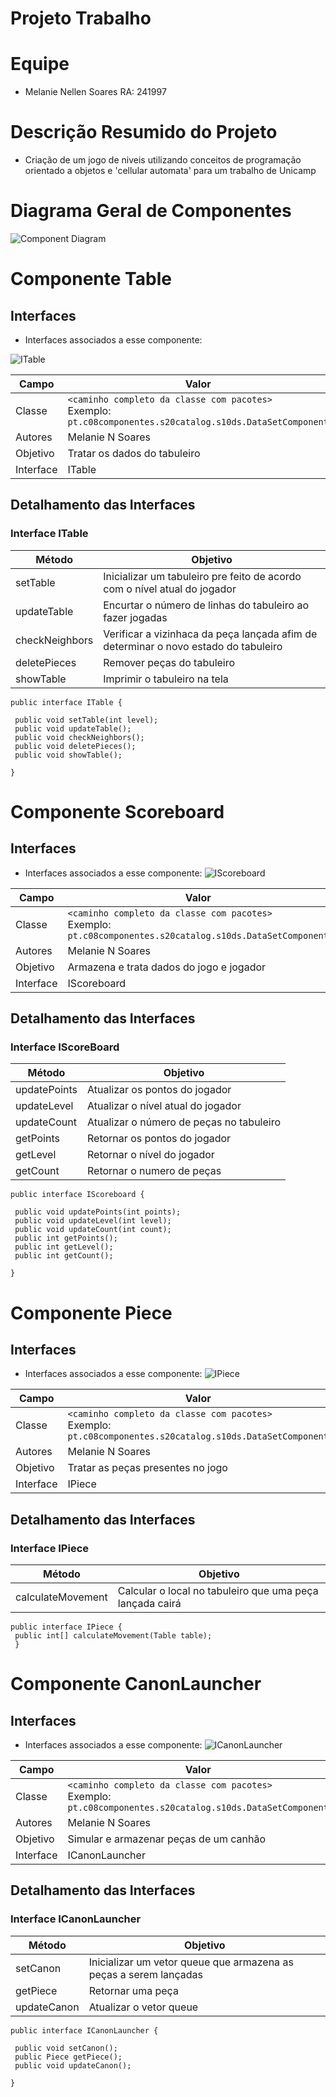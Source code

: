 # Projeto Trabalho

# Equipe
* Melanie Nellen Soares RA: 241997

# Descrição Resumido do Projeto
* Criação de um jogo de niveis utilizando conceitos de programação orientado a objetos e 'cellular automata' para um trabalho de Unicamp

# Diagrama Geral de Componentes


![Component Diagram](component-diagram.png)



# Componente Table
## Interfaces
  * Interfaces associados a esse componente:
  
  ![ITable](Itable-comp.png)
  
Campo | Valor
----- | -----
Classe | `<caminho completo da classe com pacotes>` <br> Exemplo: `pt.c08componentes.s20catalog.s10ds.DataSetComponent`
Autores | Melanie N Soares
Objetivo | Tratar os dados do tabuleiro
Interface | ITable

## Detalhamento das Interfaces

### Interface ITable

Método | Objetivo
-------| --------
setTable | Inicializar um tabuleiro pre feito de acordo com o nível atual do jogador
updateTable | Encurtar o número de linhas do tabuleiro ao fazer jogadas
checkNeighbors| Verificar a vizinhaca da peça lançada afim de determinar o novo estado do tabuleiro
deletePieces| Remover peças do tabuleiro
showTable| Imprimir o tabuleiro na tela

~~~
public interface ITable {

 public void setTable(int level);
 public void updateTable();
 public void checkNeighbors();
 public void deletePieces();
 public void showTable();
 
}
~~~








# Componente Scoreboard

## Interfaces
  * Interfaces associados a esse componente:
  ![IScoreboard](IScore-comp.png)
  
Campo | Valor
----- | -----
Classe | `<caminho completo da classe com pacotes>` <br> Exemplo: `pt.c08componentes.s20catalog.s10ds.DataSetComponent`
Autores | Melanie N Soares
Objetivo | Armazena e trata dados do jogo e jogador 
Interface | IScoreboard

## Detalhamento das Interfaces
### Interface IScoreBoard

Método | Objetivo
-------| --------
updatePoints | Atualizar os pontos do jogador
updateLevel | Atualizar o nível atual do jogador
updateCount| Atualizar o número de peças no tabuleiro
getPoints | Retornar os pontos do jogador
getLevel | Retornar o nível do jogador
getCount | Retornar o numero de peças

~~~
public interface IScoreboard {
 
 public void updatePoints(int points);
 public void updateLevel(int level);
 public void updateCount(int count);
 public int getPoints();
 public int getLevel();
 public int getCount();
 
}
~~~











# Componente Piece
## Interfaces
  * Interfaces associados a esse componente:
  ![IPiece](Ipiece-comp.png)
  
Campo | Valor
----- | -----
Classe | `<caminho completo da classe com pacotes>` <br> Exemplo: `pt.c08componentes.s20catalog.s10ds.DataSetComponent`
Autores | Melanie N Soares
Objetivo | Tratar as peças presentes no jogo
Interface | IPiece

## Detalhamento das Interfaces

### Interface IPiece

Método | Objetivo
-------| --------
calculateMovement| Calcular o local no tabuleiro que uma peça lançada cairá

~~~
public interface IPiece {
 public int[] calculateMovement(Table table);
 }
~~~




# Componente CanonLauncher
## Interfaces
  * Interfaces associados a esse componente:
  ![ICanonLauncher](ICanon-comp.png)
  
Campo | Valor
----- | -----
Classe | `<caminho completo da classe com pacotes>` <br> Exemplo: `pt.c08componentes.s20catalog.s10ds.DataSetComponent`
Autores | Melanie N Soares
Objetivo | Simular e armazenar peças de um canhão
Interface | ICanonLauncher

## Detalhamento das Interfaces

### Interface ICanonLauncher

Método | Objetivo
-------| --------
setCanon | Inicializar um vetor queue que armazena as peças a serem lançadas
getPiece | Retornar uma peça
updateCanon| Atualizar o vetor queue

~~~
public interface ICanonLauncher {

 public void setCanon();
 public Piece getPiece();
 public void updateCanon();
 
}

~~~





